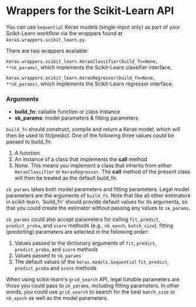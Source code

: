 # Wrappers for the Scikit-Learn API

You can use `Sequential` Keras models (single-input only) as part of your Scikit-Learn workflow via the wrappers found at `keras.wrappers.scikit_learn.py`.

There are two wrappers available:

`keras.wrappers.scikit_learn.KerasClassifier(build_fn=None, **sk_params)`, which implements the Scikit-Learn classifier interface,

`keras.wrappers.scikit_learn.KerasRegressor(build_fn=None, **sk_params)`, which implements the Scikit-Learn regressor interface.

### Arguments

- __build_fn__: callable function or class instance
- __sk_params__: model parameters & fitting parameters

`build_fn` should construct, compile and return a Keras model, which
will then be used to fit/predict. One of the following
three values could be passed to build_fn:

1. A function
2. An instance of a class that implements the __call__ method
3. None. This means you implement a class that inherits from either
`KerasClassifier` or `KerasRegressor`. The __call__ method of the
present class will then be treated as the default build_fn.

`sk_params` takes both model parameters and fitting parameters. Legal model
parameters are the arguments of `build_fn`. Note that like all other
estimators in scikit-learn, 'build_fn' should provide default values for
its arguments, so that you could create the estimator without passing any
values to `sk_params`.

`sk_params` could also accept parameters for calling `fit`, `predict`,
`predict_proba`, and `score` methods (e.g., `nb_epoch`, `batch_size`).
fitting (predicting) parameters are selected in the following order:

1. Values passed to the dictionary arguments of
`fit`, `predict`, `predict_proba`, and `score` methods
2. Values passed to `sk_params`
3. The default values of the `keras.models.Sequential`
`fit`, `predict`, `predict_proba` and `score` methods

When using scikit-learn's `grid_search` API, legal tunable parameters are
those you could pass to `sk_params`, including fitting parameters.
In other words, you could use `grid_search` to search for the best
`batch_size` or `nb_epoch` as well as the model parameters.
